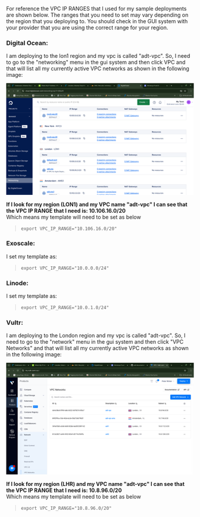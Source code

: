For reference the VPC IP RANGES that I used for my sample deployments are shown below. 
The ranges that you need to set may vary depending on the region that you deploying to. 
You should check in the GUI system with your provider that you are using the correct range for your region.

### Digital Ocean: 
 
I am deploying to the lon1 region and my vpc is called "adt-vpc". So, I need to go to the "networking" menu in the gui system and then click VPC and that will list all my currently active VPC networks as shown in the following image:

![dovpc](./images/dovpc.png)

**If I look for my region (LON1) and my VPC name "adt-vpc" I can see that the VPC IP RANGE that I need is: 10.106.16.0/20**  
Which means my template will need to be set as below

>     export VPC_IP_RANGE="10.106.16.0/20"

### Exoscale: 

I set my template as: 

>     export VPC_IP_RANGE="10.0.0.0/24"

### Linode: 

I set my template as: 

>     export VPC_IP_RANGE="10.0.1.0/24"

### Vultr:

I am deploying to the London region and my vpc is called "adt-vpc". So, I need to go to the "network" menu in the gui system and then click "VPC Networks" and that will list all my currently active VPC networks as shown in the following image:

![vpcvultr](./images/vpcvultr.png)

**If I look for my region (LHR) and my VPC name "adt-vpc" I can see that the VPC IP RANGE that I need is: 10.8.96.0/20**  
Which means my template will need to be set as below

>     export VPC_IP_RANGE="10.8.96.0/20"


